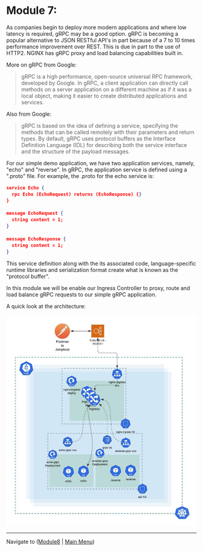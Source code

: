 # Module 7: 

As companies begin to deploy more modern applications and where low latency is required, gRPC may be a good option.  gRPC is becoming a popular alternative to JSON RESTful API's in part because of a 7 to 10 times performance improvement over REST.  This is due in part to the use of HTTP2.  NGINX has gRPC proxy and load balancing capabilities built in.  

More on gRPC from Google:

> gRPC is a high performance, open-source universal RPC framework, developed by Google. In gRPC, a client application can directly call methods on a server application on a different machine as if it was a local object, making it easier to create distributed applications and services.

Also from Google:

> gRPC is based on the idea of defining a service, specifying the methods that can be called remotely with their parameters and return types. By default, gRPC uses protocol buffers as the Interface Definition Language (IDL) for describing both the service interface and the structure of the payload messages.

For our simple demo application, we have two application services, namely, "echo" and "reverse".  In gRPC, the application service is defined using a ".proto" file.  For example, the .proto for the echo service is:

```json
service Echo {
  rpc Echo (EchoRequest) returns (EchoResponse) {}
}

message EchoRequest {
  string content = 1;
}

message EchoResponse {
  string content = 1;
}
```

This service definition along with the its associated code, language-specific runtime libraries and serialization format create what is known as the "protocol buffer".  

In this module we will be enable our Ingress Controller to proxy, route and load balance gRPC requests to our simple gRPC application.  

A quick look at the architecture:  

![Module 7 Architecture](./media/Agility%20Module%207%20-%20gRPC.jpeg)



-------------

Navigate to ([Module8](../module8/readme.md) | [Main Menu](../README.md))
